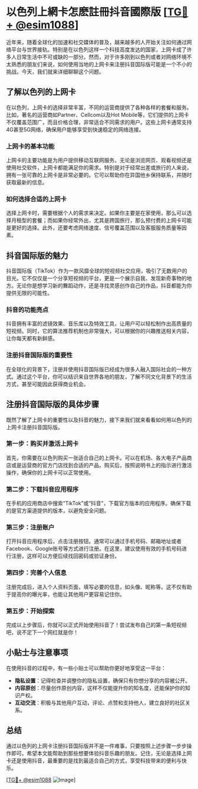 # 以色列上網卡怎麽註冊抖音國際版 [[TG💪+ @esim1088](https://t.me/s/esim1088)]

近年来，随着全球化的加速和社交媒体的普及，越来越多的人开始关注如何通过网络平台与世界接轨。特别是在以色列这样一个科技高度发达的国家，上网卡成了许多人日常生活中不可或缺的一部分。然而，对于许多刚到以色列或者对网络环境不太熟悉的朋友们来说，如何使用当地的上网卡来注册抖音国际版可能是一个不小的挑战。今天，我们就来详细聊聊这个问题。

## 了解以色列的上网卡

在以色列，上网卡的选择非常丰富，不同的运营商提供了各种各样的套餐和服务。比如，著名的运营商如Partner、Cellcom以及Hot Mobile等，它们提供的上网卡不仅覆盖范围广，而且价格合理，非常适合不同需求的用户。这些上网卡通常支持4G甚至5G网络，确保用户能够享受到快速稳定的网络连接。

### 上网卡的基本功能

上网卡的主要功能是为用户提供移动互联网服务。无论是浏览网页、观看视频还是使用社交软件，上网卡都能满足你的需求。特别是对于经常出差或旅行的人来说，拥有一张可靠的上网卡是非常必要的。它可以帮助你在异国他乡保持联系，并随时获取最新的信息。

### 如何选择合适的上网卡

选择上网卡时，需要根据个人的需求来决定。如果你主要是在家使用，那么可以选择月租型的套餐；而如果你经常外出，尤其是跨国旅行，那么预付费的上网卡可能是更好的选择。此外，还要考虑网络速度、信号覆盖范围以及客服服务质量等因素。

## 抖音国际版的魅力

抖音国际版（TikTok）作为一款风靡全球的短视频社交应用，吸引了无数用户的目光。它不仅仅是一个分享短视频的平台，更是一个展示自我、发现新奇事物的地方。无论你是想学习新的舞蹈动作，还是寻找灵感创作自己的作品，抖音都能为你提供无限的可能性。

### 抖音的功能亮点

抖音拥有丰富的滤镜效果、音乐库以及特效工具，让用户可以轻松制作出高质量的短视频。同时，它的算法推荐机制也非常强大，可以根据你的兴趣推送相关内容，让你每天都有新鲜感。

### 注册抖音国际版的重要性

在全球化的背景下，注册并使用抖音国际版已经成为很多人融入国际社会的一种方式。通过这个平台，你可以结识来自世界各地的朋友，了解不同文化背景下的生活方式，甚至可能因此获得商业机会。

## 注册抖音国际版的具体步骤

既然了解了上网卡的重要性以及抖音的魅力，接下来我们就来看看如何用以色列的上网卡注册抖音国际版。

### 第一步：购买并激活上网卡

首先，你需要在以色列购买一张适合自己的上网卡。可以在机场、各大电子产品商店或是运营商的官方门店找到合适的产品。购买后，按照说明书上的指示进行激活操作，确保你的上网卡可以正常使用。

### 第二步：下载抖音应用程序

在手机的应用商店中搜索“TikTok”或“抖音”，下载官方版本的应用程序。确保下载的是官方渠道提供的版本，以避免安全问题。

### 第三步：注册账户

打开抖音应用程序后，点击注册按钮。通常可以通过手机号码、邮箱地址或者Facebook、Google账号等方式进行注册。在这里，建议使用有效的手机号码进行注册，这样可以方便后续找回密码或验证身份。

### 第四步：完善个人信息

注册完成后，进入个人资料页面，填写必要的信息，如头像、昵称等。这不仅有助于提高你的曝光率，也能让其他用户更容易记住你。

### 第五步：开始探索

完成以上步骤后，你就可以正式开始使用抖音了！尝试发布自己的第一条短视频吧，说不定下一个网红就是你！

## 小贴士与注意事项

在使用抖音的过程中，有一些小贴士可以帮助你更好地享受这一平台：

- **隐私设置**：记得检查并调整你的隐私设置，确保只有你想分享的内容被公开。
- **内容原创**：尽量创作原创内容，这样不仅能提升你的知名度，还能保护你的知识产权。
- **互动交流**：积极与其他用户互动，评论、点赞和支持他人，建立良好的社区关系。

## 总结

通过以色列的上网卡注册抖音国际版并不是一件难事，只要按照上述步骤一步步操作即可。希望本文能帮助到那些想要体验抖音乐趣的朋友。记住，无论是选择上网卡还是使用抖音，最重要的是找到最适合自己的方式，享受科技带来的便利与快乐。

[[TG💪+ @esim1088](https://t.me/s/esim1088) ![Image](https://i.postimg.cc/4NQfJmqS/Snipaste-2025-05-13-00-14-12.png)]